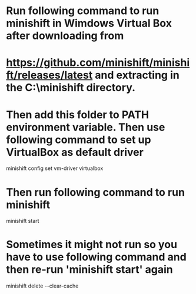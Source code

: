 # Run following command to run minishift in Wimdows Virtual Box after downloading from 
# https://github.com/minishift/minishift/releases/latest and extracting in the C:\minishift directory.
# Then add this folder to PATH environment variable. Then use following command to set up VirtualBox as default driver
minishift config set vm-driver virtualbox
# Then run following command to run minishift
minishift start

# Sometimes it might not run so you have to use following command and then re-run 'minishift start' again
minishift delete --clear-cache
